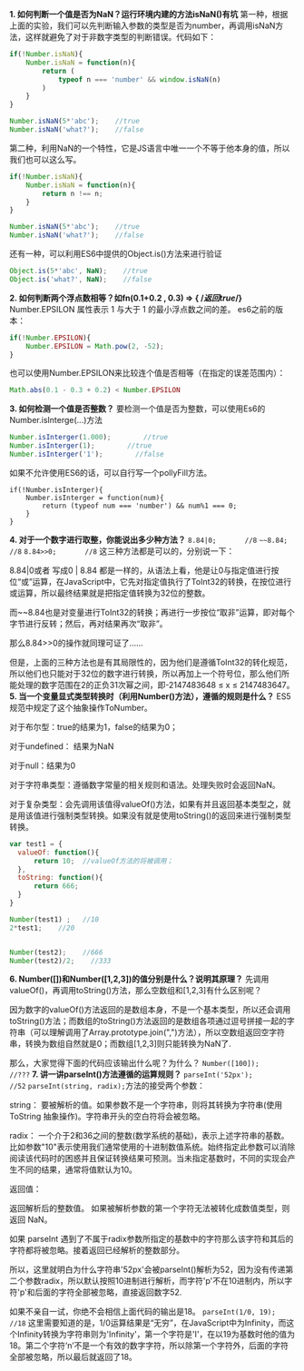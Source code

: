 **1. 如何判断一个值是否为NaN？运行环境内建的方法isNaN()有坑**
第一种，根据上面的实验，我们可以先判断输入参数的类型是否为number，再调用isNaN方法，这样就避免了对于非数字类型的判断错误。代码如下：
```javascript
if(!Number.isNaN){
    Number.isNaN = function(n){
        return (
            typeof n === 'number' && window.isNaN(n)
        )
    }
}

Number.isNaN(5*'abc');    //true
Number.isNaN('what?');    //false
```
第二种，利用NaN的一个特性，它是JS语言中唯一一个不等于他本身的值，所以我们也可以这么写。
```javascript
if(!Number.isNaN){
    Number.isNaN = function(n){
        return n !== n;
    }
}

Number.isNaN(5*'abc');    //true
Number.isNaN('what?');    //false
```
还有一种，可以利用ES6中提供的Object.is()方法来进行验证
```javascript
Object.is(5*'abc', NaN);    //true
Object.is('what?', NaN);    //false
```
**2. 如何判断两个浮点数相等？如fn(0.1+0.2 , 0.3) => { /*返回true*/}**
Number.EPSILON 属性表示 1 与大于 1 的最小浮点数之间的差。
es6之前的版本：
```javascript
if(!Number.EPSILON){
    Number.EPSILON = Math.pow(2, -52);
}
```
也可以使用Number.EPSILON来比较连个值是否相等（在指定的误差范围内）：
```javascript
Math.abs(0.1 - 0.3 + 0.2) < Number.EPSILON
```
**3. 如何检测一个值是否整数？**
要检测一个值是否为整数，可以使用Es6的Number.isInterge(...)方法

```javascript
Number.isInterger(1.000);        //true
Number.isInterger(1);        //true
Number.isInterger('1');        //false
```
如果不允许使用ES6的话，可以自行写一个pollyFill方法。
```
if(!Number.isInterger){
    Number.isInterger = function(num){
        return (typeof num === 'number') && num%1 === 0;
    }
}
```
**4. 对于一个数字进行取整，你能说出多少种方法？**
`8.84|0;       //8`
`~~8.84;        //8`
`8.84>>0;       //8`
这三种方法都是可以的，分别说一下：

8.84|0或者 写成0 | 8.84 都是一样的，从语法上看，他是让0与指定值进行按位“或”运算，在JavaScript中，它先对指定值执行了ToInt32的转换，在按位进行或运算，所以最终结果就是把指定值转换为32位的整数。

而~~8.84也是对变量进行ToInt32的转换；再进行一步按位“取非”运算，即对每个字节进行反转；然后，再对结果再次“取非”。

那么8.84>>0的操作就同理可证了……

但是，上面的三种方法也是有其局限性的，因为他们是遵循ToInt32的转化规范，所以他们也只能对于32位的数字进行转换，所以再加上一个符号位，那么他们所能处理的数字范围在2的正负31次幂之间，即-2147483648 ≤ x ≤ 2147483647。
**5. 当一个变量显式类型转换时（利用Number()方法），遵循的规则是什么？**
ES5规范中规定了这个抽象操作ToNumber。

对于布尔型：true的结果为1，false的结果为0；

对于undefined： 结果为NaN

对于null：结果为0

对于字符串类型：遵循数字常量的相关规则和语法。处理失败时会返回NaN。

对于复杂类型：会先调用该值得valueOf()方法，如果有并且返回基本类型之，就是用该值进行强制类型转换。如果没有就是使用toString()的返回来进行强制类型转换。
  ```javascript
var test1 = {
    valueOf: function(){
		return 10;	//valueOf方法的将被调用；
	},
	toString: function(){
		return 666;
	}
}

Number(test1) ;   //10
2*test1;    //20


Number(test2);    //666
Number(test2)/2;    //333
```
**6. Number([])和Number([1,2,3])的值分别是什么？说明其原理？**
先调用valueOf()，再调用toString()方法，那么空数组和[1,2,3]有什么区别呢？

因为数字的valueOf()方法返回的是数组本身，不是一个基本类型，所以还会调用toString()方法；而数组的toString()方法返回的是数组各项通过逗号拼接一起的字符串（可以理解调用了Array.prototype.join(",")方法），所以空数组返回空字符串，转换为数组自然就是0；而数组[1,2,3]则只能转换为NaN了.

那么，大家觉得下面的代码应该输出什么呢？为什么？
`Number([100]);    //???`
**7. 讲一讲parseInt()方法遵循的运算规则？**
`parseInt('52px');        //52`
`parseInt(string, radix);`方法的接受两个参数：

string：
要被解析的值。如果参数不是一个字符串，则将其转换为字符串(使用 ToString 抽象操作)。字符串开头的空白符将会被忽略。

radix：
一个介于2和36之间的整数(数学系统的基础)，表示上述字符串的基数。比如参数"10"表示使用我们通常使用的十进制数值系统。始终指定此参数可以消除阅读该代码时的困惑并且保证转换结果可预测。当未指定基数时，不同的实现会产生不同的结果，通常将值默认为10。

返回值：

返回解析后的整数值。 如果被解析参数的第一个字符无法被转化成数值类型，则返回 NaN。

如果 parseInt 遇到了不属于radix参数所指定的基数中的字符那么该字符和其后的字符都将被忽略。接着返回已经解析的整数部分。

所以，这里就明白为什么字符串'52px'会被parseInt()解析为52，因为没有传递第二个参数radix，所以默认按照10进制进行解析，而字符'p'不在10进制内，所以字符'p'和后面的字符全部被忽略，直接返回数字52.

如果不亲自一试，你绝不会相信上面代码的输出是18。
`parseInt(1/0, 19);    //18`
这里需要知道的是，1/0运算结果是“无穷”，在JavaScript中为Infinity，而这个Infinity转换为字符串则为'Infinity'，第一个字符是'I'，在以19为基数时他的值为18。第二个字符‘n’不是一个有效的数字字符，所以除第一个字符外，后面的字符全部被忽略，所以最后就返回了18。
